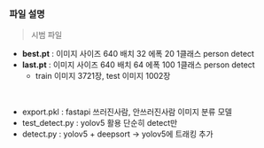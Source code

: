 ### 파일 설명

> 시범 파일
- **best.pt** : 이미지 사이즈 640 배치 32 에폭 20 1클래스 person detect
- **last.pt** : 이미지 사이즈 640 배치 64 에폭 100 1클래스 person detect
    - train 이미지 3721장, test 이미지 1002장

<br/>

- export.pkl : fastapi 쓰러진사람, 안쓰러진사람 이미지 분류 모델
- test_detect.py : yolov5 활용 단순히 detect만
- detect.py : yolov5 + deepsort -> yolov5에 트래킹 추가

